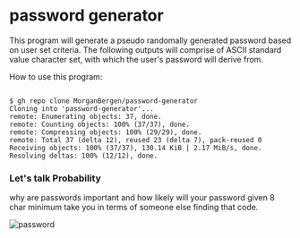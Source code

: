 # password generator
This program will generate a pseudo randomally generated password based on user set criteria.  The following outputs will comprise of ASCII standard value character set, with which the user's password will derive from.

How to use this program:

```CLI

$ gh repo clone MorganBergen/password-generator
Cloning into 'password-generator'...
remote: Enumerating objects: 37, done.
remote: Counting objects: 100% (37/37), done.
remote: Compressing objects: 100% (29/29), done.
remote: Total 37 (delta 12), reused 23 (delta 7), pack-reused 0
Receiving objects: 100% (37/37), 130.14 KiB | 2.17 MiB/s, done.
Resolving deltas: 100% (12/12), done.

```

### Let's talk Probability
why are passwords important and how likely will your password given 8 char minimum take you in terms of someone else finding that code. 

![password](https://user-images.githubusercontent.com/65584733/199305879-257d76cf-e2be-4d79-a99e-6c10e75568ac.jpg)
